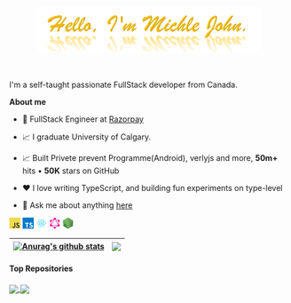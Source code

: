 <p align="center"><img width="80%" alt="Hello, I'm Michle John. I work as full-stack developer!" src="./assets/gh-readme-header.png" /></p>

<br />

I'm a self-taught passionate FullStack developer from Canada.

**About me**

- 💼 FullStack Engineer at [Razorpay](http://razorpay.com/)

- 📈 I graduate University of Calgary.
- 📈 Built Privete prevent Programme(Android), verlyjs and more, **50m+** hits • **50K** stars on GitHub

- ❤️ I love writing TypeScript, and building fun experiments on type-level

- 💬 Ask me about anything [here](https://github.com/michlejohnares/michlejohnares/issues)

<code><img height="20" alt="javascript" src="https://raw.githubusercontent.com/github/explore/80688e429a7d4ef2fca1e82350fe8e3517d3494d/topics/javascript/javascript.png"></code>
<code><img height="20" alt="typescript" src="https://raw.githubusercontent.com/github/explore/80688e429a7d4ef2fca1e82350fe8e3517d3494d/topics/typescript/typescript.png"></code>
<code><img height="20" alt="react" src="https://raw.githubusercontent.com/github/explore/80688e429a7d4ef2fca1e82350fe8e3517d3494d/topics/react/react.png"></code>
<code><img height="20" alt="graphql" src="https://raw.githubusercontent.com/github/explore/5c058a388828bb5fde0bcafd4bc867b5bb3f26f3/topics/graphql/graphql.png"></code>
<code><img height="20" alt="nodejs" src="https://raw.githubusercontent.com/github/explore/80688e429a7d4ef2fca1e82350fe8e3517d3494d/topics/nodejs/nodejs.png"></code>

| <a href="https://github.com/MichleJohnAres/github-readme-stats"><img align="center" src="https://github-readme-stats.vercel.app/api?username=MichleJohnAres&show_icons=true&include_all_commits=true&theme=buefy&hide_border=true" alt="Anurag's github stats" /></a> | <a href="https://github.com/MichleJohnAres/github-readme-stats"><img align="center" src="https://github-readme-stats.vercel.app/api/top-langs/?username=MichleJohnAres&layout=compact&theme=buefy&hide_border=true" /></a> |
| --------------------------------------------------------------------------------------------------------------------------------------------------------------------------------------------------------------------------------------------------------------------- | -------------------------------------------------------------------------------------------------------------------------------------------------------------------------------------------------------------------------- |

#### Top Repositories

<a href="https://github.com/MichleJohnAres/github-readme-stats">
  <img align="center" src="https://github-readme-stats.vercel.app/api/pin/?username=MichleJohnAres&repo=github-readme-stats&theme=buefy" />
</a>
<a href="https://github.com/MichleJohnAres/MichleJohnAres.github.io">
  <img align="center" src="https://github-readme-stats.vercel.app/api/pin/?username=MichleJohnAres&repo=MichleJohnAres.github.io&theme=buefy" />
</a>

<br />
<br />
